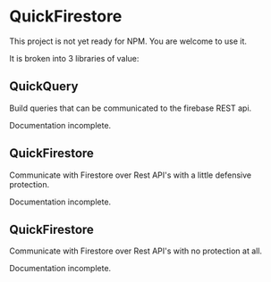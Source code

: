 QuickFirestore
==============

This project is not yet ready for NPM. You are welcome to use it.

It is broken into 3 libraries of value:

## QuickQuery

Build queries that can be communicated to the firebase REST api.

Documentation incomplete.

## QuickFirestore

Communicate with Firestore over Rest API's with a little defensive protection.

Documentation incomplete.

## QuickFirestore

Communicate with Firestore over Rest API's with no protection at all.

Documentation incomplete.

